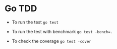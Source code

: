 # Go TDD

- To run the test
`go test`

- To run the test with benchmark
  `go test -bench=.`

- To check the coverage
  `go test -cover`